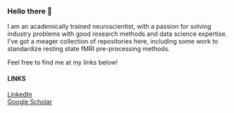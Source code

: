 ### Hello there 👋

I am an academically trained neuroscientist, with a passion for solving industry problems with good research methods and data science expertise.
I've got a meager collection of repositories here, including some work to standardize resting state fMRI pre-processing methods. 

Feel free to find me at my links below!

#### LINKS
[LinkedIn](https://www.linkedin.com/in/jamesdsexton/)    
[Google Scholar](https://scholar.google.com/citations?user=3Z64U10AAAAJ&hl=en)
